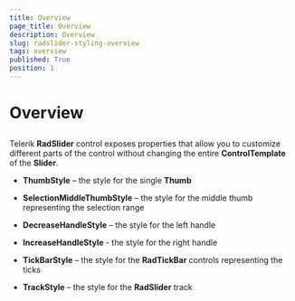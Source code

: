 ```yaml
---
title: Overview
page_title: Overview
description: Overview
slug: radslider-styling-overview
tags: overview
published: True
position: 1
---
```


# Overview



## 

Telerik __RadSlider__ control exposes properties that allow you to customize 
        different parts of the control without changing the entire __ControlTemplate__ of the 
        __Slider__.

* __ThumbStyle__ – the style for the single __Thumb__

* __SelectionMiddleThumbStyle__ – the style for the middle thumb representing the selection range

* __DecreaseHandleStyle__ – the style for the left handle

* __IncreaseHandleStyle__ - the style for the right handle

* __TickBarStyle__ – the style for the __RadTickBar__ controls representing the ticks 

* __TrackStyle__ – the style for the __RadSlider__ track
